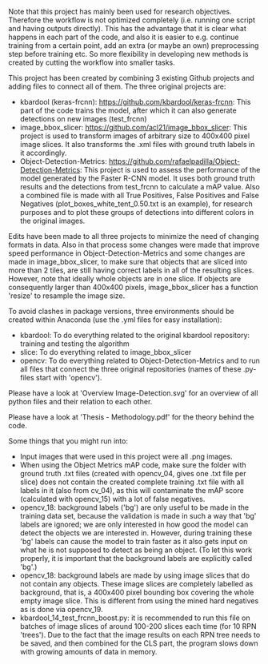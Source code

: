 Note that this project has mainly been used for research objectives. Therefore the workflow is not optimized completely (i.e. running one script and having outputs directly). This has the advantage that it is clear what happens in each part of the code, and also it is easier to e.g. continue training from a certain point, add an extra (or maybe an own) preprocessing step before training etc. So more flexibility in developing new methods is created by cutting the workflow into smaller tasks.

This project has been created by combining 3 existing Github projects and adding files to connect all of them. The three original projects are:
- kbardool (keras-frcnn): https://github.com/kbardool/keras-frcnn: This part of the code trains the model, after which it can also generate detections on new images (test_frcnn)
- image_bbox_slicer: https://github.com/acl21/image_bbox_slicer: This project is used to transform images of arbitrary size to 400x400 pixel image slices. It also transforms the .xml files with ground truth labels in it accordingly.
- Object-Detection-Metrics: https://github.com/rafaelpadilla/Object-Detection-Metrics: This project is used to assess the performance of the model generated by the Faster R-CNN model. It uses both ground truth results and the detections from test_frcnn to calculate a mAP value. Also a combined file is made with all True Positives, False Positives and False Negatives (plot_boxes_white_tent_0.50.txt is an example), for research purposes and to plot these groups of detections into different colors in the original images.

Edits have been made to all three projects to minimize the need of changing formats in data. Also in that process some changes were made that improve speed performance in Object-Detection-Metrics and some changes are made in image_bbox_slicer, to make sure that objects that are sliced into more than 2 tiles, are still having correct labels in all of the resulting slices. However, note that ideally whole objects are in one slice. If objects are consequently larger than 400x400 pixels, image_bbox_slicer has a function 'resize' to resample the image size.

To avoid clashes in package versions, three environments should be created within Anaconda (use the .yml files for easy installation):
- kbardool: To do everything related to the original kbardool repository: training and testing the algorithm
- slice: To do everything related to image_bbox_slicer
- opencv: To do everything related to Object-Detection-Metrics and to run all files that connect the three original repositories (names of these .py-files start with 'opencv').

Please have a look at 'Overview Image-Detection.svg' for an overview of all python files and their relation to each other.

Please have a look at 'Thesis - Methodology.pdf' for the theory behind the code.

Some things that you might run into:
- Input images that were used in this project were all .png images. 
- When using the Object Metrics mAP code, make sure the folder with ground truth .txt files (created with opencv_04, gives one .txt file per slice) does not contain the created complete training .txt file with all labels in it (also from cv_04), as this will contaminate the mAP score (calculated with opencv_15) with a lot of false negatives.
- opencv_18: background labels ('bg') are only useful to be made in the training data set, because the validation is made in such a way that 'bg' labels are ignored; we are only interested in how good the model can detect the objects we are interested in. However, during training these 'bg' labels can cause the model to train faster as it also gets input on what he is not supposed to detect as being an object. (To let this work properly, it is important that the background labels are explicitly called 'bg'.)
- opencv_18: background labels are made by using image slices that do not contain any objects. These image slices are completely labelled as background, that is, a 400x400 pixel bounding box covering the whole empty image slice. This is different from using the mined hard negatives as is done via opencv_19.
- kbardool_14_test_frcnn_boost.py: it is recommended to run this file on batches of image slices of around 100-200 slices each time (for 10 RPN 'trees'). Due to the fact that the image results on each RPN tree needs to be saved, and then combined for the CLS part, the program slows down with growing amounts of data in memory.

